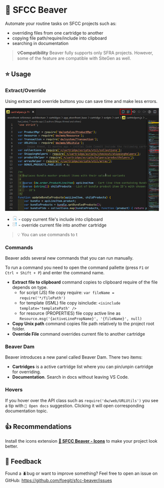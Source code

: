 # 🦫 SFCC Beaver

Automate your routine tasks on SFCC projects such as:

- overriding files from one cartridge to another
- copying file path/require/include into clipboard
- searching in documentation

> **💡Compatibility**
Beaver fully supports only SFRA projects. However, some of the feature are compatible with SiteGen as well.

## ⭐ Usage

### Extract/Override

Using extract and override buttons you can save time and make less errors.

![alt text](static/overrideExtractExample.png)

- ![alt text](static/extract.png) - copy current file's include into clipboard
- ![alt text](static/override.png) - override current file into another cartridge

> 💡 You can use commands to t

### Commands

Beaver adds several new commands that you can run manually.

To run a command you need to open the command pallette (press `F1` or `Ctrl + Shift + P`) and enter the command name.

- **Extract file to clipboard** command copies to clipboard require of the file depends on type.
  - for script (JS) file copy require: `var fileName = require('*/filePath')`
  - for template (ISML) file copy isinclude: `<isinclude template='templatePath' />`
  - for resource (PROPERTIES) file copy active line as `Resource.msg('{activeLinePropName}', '{fileName}', null)`
- **Copy Unix path** command copies file path relatively to the project root folder.
- **Override File** command overrides current file to another cartridge

### Beaver Dam

Beaver introduces a new panel called Beaver Dam. There two items:

- **Cartridges** is a active cartridge list where you can pin/unpin cartridge for overriding.
- **Documentation**. Search in docs without leaving VS Code.

### Hovers

If you hover over the API class such as `require('dw/web/URLUtils')` you see a tip with `🦫 Open docs` suggestion. Clicking it will open corresponding documentation topic.

## 👍 Recommendations

Install the icons extension **[🦫 SFCC Beaver - Icons](https://marketplace.visualstudio.com/items?itemName=SerhiiHlavatskyi.sfcc-beaver-icons 'Open marketplace')** to make your project look better.

## 📨 Feedback

Found a 🪲bug or want to improve something? Feel free to open an issue on GitHub: <https://github.com/foegit/sfcc-beaver/issues>
